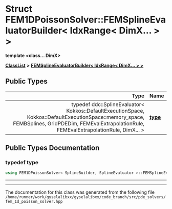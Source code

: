 

# Struct FEM1DPoissonSolver::FEMSplineEvaluatorBuilder&lt; IdxRange&lt; DimX... &gt; &gt;

**template &lt;class... DimX&gt;**



[**ClassList**](annotated.md) **>** [**FEMSplineEvaluatorBuilder&lt; IdxRange&lt; DimX... &gt; &gt;**](structFEM1DPoissonSolver_1_1FEMSplineEvaluatorBuilder_3_01IdxRange_3_01DimX_8_8_8_01_4_01_4.md)






















## Public Types

| Type | Name |
| ---: | :--- |
| typedef ddc::SplineEvaluator&lt; Kokkos::DefaultExecutionSpace, Kokkos::DefaultExecutionSpace::memory\_space, FEMBSplines, GridPDEDim, FEMEvalExtrapolationRule, FEMEvalExtrapolationRule, DimX... &gt; | [**type**](#typedef-type)  <br> |
















































## Public Types Documentation




### typedef type 

```C++
using FEM1DPoissonSolver< SplineBuilder, SplineEvaluator >::FEMSplineEvaluatorBuilder< IdxRange< DimX... > >::type =  ddc::SplineEvaluator< Kokkos::DefaultExecutionSpace, Kokkos::DefaultExecutionSpace::memory_space, FEMBSplines, GridPDEDim, FEMEvalExtrapolationRule, FEMEvalExtrapolationRule, DimX...>;
```




<hr>

------------------------------
The documentation for this class was generated from the following file `/home/runner/work/gyselalibxx/gyselalibxx/code_branch/src/pde_solvers/fem_1d_poisson_solver.hpp`

